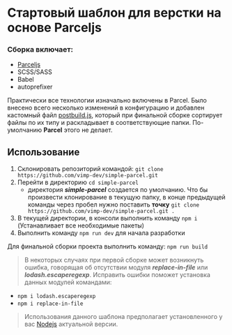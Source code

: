# Стартовый шаблон для верстки на основе Parceljs

### Сборка включает:
- [Parceljs](https://parceljs.org/)
- SCSS/SASS
- Babel
- autoprefixer

Практически все технологии изначально включены в Parcel. Было внесено всего несколько изменений в конфигурацию и добавлен кастомный файл [postbuild.js](https://github.com/vimp-dev/simple-parcel/blob/master/postbuild.js), который при финальной сборке сортирует файлы по их типу и раскладывает в соответствующие папки. По-умолчанию **Parcel** этого не делает.

## Использование

1.  Склонировать репозиторий командой: `git clone https://github.com/vimp-dev/simple-parcel.git`
2.  Перейти в директорию `cd simple-parcel`
    * директория ***simple-parcel*** создается по умолчанию. Что бы произвести клонирование в текущую папку, в конце предыдущей команды через пробел нужно поставить **точку** `git clone https://github.com/vimp-dev/simple-parcel.git .`
2.  В текущей директории, в консоли выполнить команду `npm i` (Устанавливает все необходимые пакеты)
3.  Выполнить команду `npm run dev` для начала разработки

Для финальной сборки проекта выполнить команду: `npm run build`
>В некоторых случаях при первой сборке может возникнуть ошибка, говорящая об отсутствии модуля ***replace-in-file*** или ***lodash.escaperegexp***. Исправить ошибки поможет установка данных модулей командами: 
- `npm i lodash.escaperegexp`
- `npm i replace-in-file`

>Использования данного шаблона предполагает установленного у вас [Nodejs](https://nodejs.org/en/) актуальной версии.
